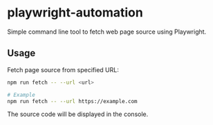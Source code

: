 # playwright-automation

Simple command line tool to fetch web page source using Playwright.

## Usage

Fetch page source from specified URL:

```bash
npm run fetch -- --url <url>

# Example
npm run fetch -- --url https://example.com
```

The source code will be displayed in the console.
